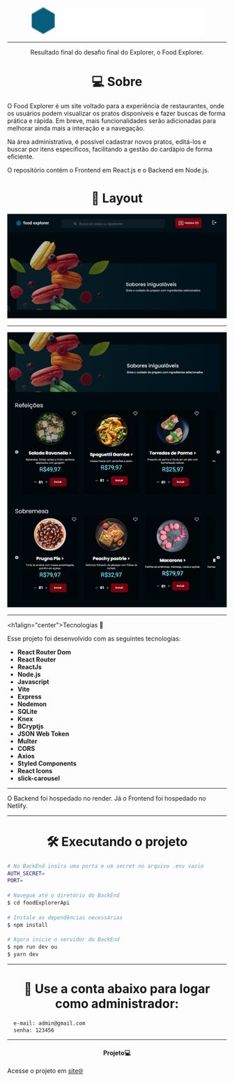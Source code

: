 <p align="center"> 
  <img alt="Projeto" src="Frame 5946.png" width="400" ">
</p>

---
<p align="center">
  Resultado final do desafio final do Explorer, o Food Explorer.
</p>



<!--  -->
<h1 align='center'>💻 Sobre</h1>
<p>
O Food Explorer é um site voltado para a experiência de restaurantes, onde os usuários podem visualizar os pratos disponíveis e fazer buscas de forma prática e rápida. Em breve, mais funcionalidades serão adicionadas para melhorar ainda mais a interação e a navegação.

Na área administrativa, é possível cadastrar novos pratos, editá-los e buscar por itens específicos, facilitando a gestão do cardápio de forma eficiente.

O repositório contém o Frontend em React.js e o Backend em Node.js.


</p>

<h1 align='center'>🎨 Layout</h1>

<img alt="Projeto" src="foodexplorer.png">

---
<p align="center"> 
  <img alt="Projeto" src="foodexplorerr.png">

</p>


---
<h1align="center">Tecnologias 🚀</h1>
   
<p>Esse projeto foi desenvolvido com as seguintes tecnologias:</p>

- **React Router Dom**
- **React Router**
- **ReactJs**
- **Node.js**
- **Javascript**
- **Vite**
- **Express**
- **Nodemon**
- **SQLite**
- **Knex**
- **BCryptjs**
- **JSON Web Token**
- **Multer**
- **CORS**
- **Axios**
- **Styled Components**
- **React Icons**
- **slick-carousel**

---
<p>O Backend foi hospedado no render. Já o Frontend foi hospedado no Netlify.</p>

---
<h1 align="center">🛠️ Executando o projeto</h1>

```bash
# No BackEnd insira uma porta e um secret no arquivo .env vazio
AUTH_SECRET=
PORT=

# Navegue até o diretório do BackEnd
$ cd foodExplorerApi

# Instale as dependências necessárias
$ npm install

# Agora inicie o servidor do BackEnd
$ npm run dev ou
$ yarn dev
```
---
<h1 align="center"> 🔐 Use a conta abaixo para logar como administrador: </h1>


```
  e-mail: admin@gmail.com
  senha: 123456

```



  
  ---
  <h4 align="center">Projeto💻 </h4>
  <p>Acesse o projeto em <a href=""> site🌐
  </p>
